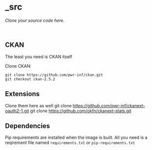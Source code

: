 _src
====

_Clone your source code here._

<br>

## CKAN

The least you need is CKAN itself

Clone CKAN:

	git clone https://github.com/pwr-inf/ckan.git
	git checkout ckan-2.5.2
## Extensions

Clone them here as well
	git clone https://github.com/pwr-inf/ckanext-oauth2-1.git
	git clone https://github.com/okfn/ckanext-stats.git
## Dependencies

Pip requirements are installed when the image is built.
All you need is a reqirement file named `requirements.txt` or `pip-requirements.txt`

